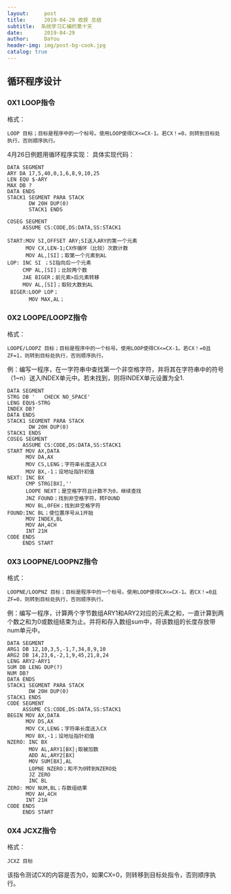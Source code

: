 ```yaml
---
layout:     post
title:      2019-04-29 收获 总结
subtitle:  系统学习汇编的第十天
date:       2019-04-29
author:     DaYou
header-img: img/post-bg-cook.jpg
catalog: true
---
```

##  循环程序设计

### 0X1 LOOP指令
格式：
```
LOOP 目标；目标是程序中的一个标号。使用LOOP使得CX<=CX-1。若CX！=0，则转到目标处执行，否则顺序执行。
```
4月26日例题用循环程序实现：
具体实现代码：

```
DATA SEGMENT
ARY DA 17,5,40,0,1,6,8,9,10,25
LEN EQU $-ARY
MAX DB ?
DATA ENDS
STACK1 SEGMENT PARA STACK 
	   DW 20H DUP(0)
	   STACK1 ENDS
	   
COSEG SEGMENT  
	 ASSUME CS:CODE,DS:DATA,SS:STACK1 

START:MOV SI,OFFSET ARY;SI送入ARY的第一个元素
	  MOV CX,LEN-1;CX作循环（比较）次数计数
	  MOV AL,[SI]；取第一个元素到AL
LOP: INC SI ；SI指向后一个元素
     CMP AL,[SI]；比较两个数
     JAE BIGER；前元素>后元素转移
     MOV AL,[SI]；取较大数到AL
 BIGER:LOOP LOP；
 	   MOV MAX,AL；
```

### 0X2 LOOPE/LOOPZ指令
格式：
```
LOOPE/LOOPZ 目标；目标是程序中的一个标号。使用LOOP使得CX<=CX-1。若CX！=0且ZF=1，则转到目标处执行，否则顺序执行。
```
例：编写一程序，在一字符串中查找第一个非空格字符，并将其在字符串中的符号（1~n）送入INDEX单元中。若未找到，则将INDEX单元设置为全1.
```
DATA SEGMENT
STRG DB '   CHECK NO_SPACE'
LENG EQU$-STRG
INDEX DB?
DATA ENDS
STACK1 SEGMENT PARA STACK
	   DW 20H DUP(0)
STACK1 ENDS
COSEG SEGMENT  
	 ASSUME CS:CODE,DS:DATA,SS:STACK1 
START MOV AX,DATA
	  MOV DA,AX
	  MOV CS,LENG；字符串长度送入CX
	  MOV BX,-1；设地址指针初值
NEXT: INC BX
	  CMP STRG[BX],''
	  LOOPE NEXT；是空格字符且计数不为0，继续查找
	  JNZ FOUND；找到非空格字符，转FOUND
	  MOV BL,0FEH；找到非空格字符
FOUND:INC BL；使位置序号从1开始
	  MOV INDEX,BL
	  MOV AH,4CH
	  INT 21H
CODE ENDS
	 ENDS START 
```

### 0X3  LOOPNE/LOOPNZ指令
格式：
```
LOOPNE/LOOPNZ 目标；目标是程序中的一个标号。使用LOOP使得CX<=CX-1。若CX！=0且ZF=0，则转到目标处执行，否则顺序执行。
```
例：编写一程序，计算两个字节数组ARY1和ARY2对应的元素之和，一直计算到两个数之和为0或数组结束为止。并将和存入数组sum中，将该数组的长度存放带num单元中。
```
DATA SEGMENT
ARG1 DB 12,10,3,5,-1,7,34,8,9,10
ARG2 DB 14,23,6,-2,1,9,45,21,8,24
LENG ARY2-ARY1
SUM DB LENG DUP(?)
NUM DB?
DATA ENDS
STACK1 SEGMENT PARA STACK
	   DW 20H DUP(0)
STACK1 ENDS
CODE SEGMENT  
	 ASSUME CS:CODE,DS:DATA,SS:STACK1 
BEGIN MOV AX,DATA
	  MOV DS,AX
	  MOV CX,LENG；字符串长度送入CX
	  MOV BX,-1；设地址指针初值
NZERO: INC BX
	   MOV AL,ARY1[BX];取被加数
	   ADD AL,ARY2[BX]
	   MOV SUM[BX],AL
	   LOPNE NZERO；和不为0转到NZERO处
	   JZ ZERO
	   INC BL
ZERO: MOV NUM,BL；存数组结果
	  MOV AH,4CH
	  INT 21H
CODE ENDS
	 ENDS START 
```

### 0X4 JCXZ指令
格式：
```
JCXZ 目标
```
该指令测试CX的内容是否为0，如果CX=0，则转移到目标处指令，否则顺序执行。



